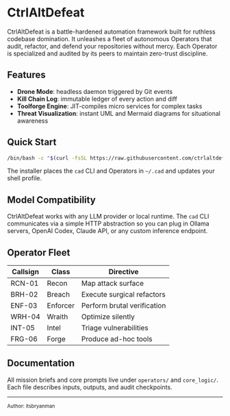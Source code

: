 # CtrlAltDefeat

CtrlAltDefeat is a battle-hardened automation framework built for ruthless codebase domination. It unleashes a fleet of autonomous Operators that audit, refactor, and defend your repositories without mercy. Each Operator is specialized and audited by its peers to maintain zero-trust discipline.

## Features
- **Drone Mode**: headless daemon triggered by Git events
- **Kill Chain Log**: immutable ledger of every action and diff
- **Toolforge Engine**: JIT-compiles micro services for complex tasks
- **Threat Visualization**: instant UML and Mermaid diagrams for situational awareness

## Quick Start
```bash
/bin/bash -c "$(curl -fsSL https://raw.githubusercontent.com/ctrlaltdefeat/framework/main/deploy.sh)"
```
The installer places the `cad` CLI and Operators in `~/.cad` and updates your shell profile.
## Model Compatibility
CtrlAltDefeat works with any LLM provider or local runtime. The `cad` CLI communicates via a simple HTTP abstraction so you can plug in Ollama servers, OpenAI Codex, Claude API, or any custom inference endpoint.


## Operator Fleet
| Callsign | Class    | Directive                     |
| -------- | -------- | ----------------------------- |
| RCN-01   | Recon    | Map attack surface            |
| BRH-02   | Breach   | Execute surgical refactors    |
| ENF-03   | Enforcer | Perform brutal verification   |
| WRH-04   | Wraith   | Optimize silently             |
| INT-05   | Intel    | Triage vulnerabilities        |
| FRG-06   | Forge    | Produce ad-hoc tools          |

## Documentation
All mission briefs and core prompts live under `operators/` and `core_logic/`. Each file describes inputs, outputs, and audit checkpoints.

---

<sub>Author: itsbryanman</sub>
